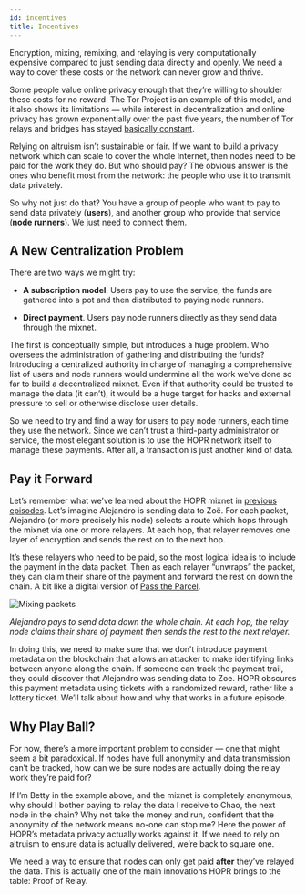 ```yaml
---
id: incentives
title: Incentives 
---
```


Encryption, mixing, remixing, and relaying is very computationally expensive compared to just sending data directly and openly. We need a way to cover these costs or the network can never grow and thrive.

Some people value online privacy enough that they’re willing to shoulder these costs for no reward. The Tor Project is an example of this model, and it also shows its limitations — while interest in decentralization and online privacy has grown exponentially over the past five years, the number of Tor relays and bridges has stayed [basically constant](https://metrics.torproject.org/networksize.html?start=2016-07-16&end=2021-07-16).

Relying on altruism isn’t sustainable or fair. If we want to build a privacy network which can scale to cover the whole Internet, then nodes need to be paid for the work they do. But who should pay? The obvious answer is the ones who benefit most from the network: the people who use it to transmit data privately.

So why not just do that? You have a group of people who want to pay to send data privately (**users**), and another group who provide that service (**node runners**). We just need to connect them.

## A New Centralization Problem

There are two ways we might try:

- **A subscription model**. Users pay to use the service, the funds are gathered into a pot and then distributed to paying node runners.

- **Direct payment**. Users pay node runners directly as they send data through the mixnet.

The first is conceptually simple, but introduces a huge problem. Who oversees the administration of gathering and distributing the funds? Introducing a centralized authority in charge of managing a comprehensive list of users and node runners would undermine all the work we’ve done so far to build a decentralized mixnet. Even if that authority could be trusted to manage the data (it can’t), it would be a huge target for hacks and external pressure to sell or otherwise disclose user details.

So we need to try and find a way for users to pay node runners, each time they use the network. Since we can’t trust a third-party administrator or service, the most elegant solution is to use the HOPR network itself to manage these payments. After all, a transaction is just another kind of data.

## Pay it Forward

Let’s remember what we’ve learned about the HOPR mixnet in [previous](https://medium.com/hoprnet/hopr-basics-episode-3-anonymous-routing-d9278f7de129) [episodes](https://medium.com/hoprnet/hopr-basics-episode-4-mixnets-dfbac2e6560). Let’s imagine Alejandro is sending data to Zoë. For each packet, Alejandro (or more precisely his node) selects a route which hops through the mixnet via one or more relayers. At each hop, that relayer removes one layer of encryption and sends the rest on to the next hop.

It’s these relayers who need to be paid, so the most logical idea is to include the payment in the data packet. Then as each relayer “unwraps” the packet, they can claim their share of the payment and forward the rest on down the chain. A bit like a digital version of [Pass the Parcel](https://en.wikipedia.org/wiki/Pass_the_parcel).

![Mixing packets](/img/core/mixing_packets.gif)

*Alejandro pays to send data down the whole chain. At each hop, the relay node claims their share of payment then sends the rest to the next relayer.*

In doing this, we need to make sure that we don’t introduce payment metadata on the blockchain that allows an attacker to make identifying links between anyone along the chain. If someone can track the payment trail, they could discover that Alejandro was sending data to Zoe. HOPR obscures this payment metadata using tickets with a randomized reward, rather like a lottery ticket. We’ll talk about how and why that works in a future episode.

## Why Play Ball?

For now, there’s a more important problem to consider — one that might seem a bit paradoxical. If nodes have full anonymity and data transmission can’t be tracked, how can we be sure nodes are actually doing the relay work they’re paid for?

If I’m Betty in the example above, and the mixnet is completely anonymous, why should I bother paying to relay the data I receive to Chao, the next node in the chain? Why not take the money and run, confident that the anonymity of the network means no-one can stop me? Here the power of HOPR’s metadata privacy actually works against it. If we need to rely on altruism to ensure data is actually delivered, we’re back to square one.

We need a way to ensure that nodes can only get paid **after** they’ve relayed the data. This is actually one of the main innovations HOPR brings to the table: Proof of Relay.

